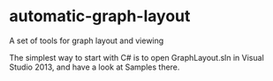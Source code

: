 # automatic-graph-layout
A set of tools for graph layout and viewing

The simplest way to start with C# is to open GraphLayout.sln in Visual Studio 2013, and have a look at Samples there.